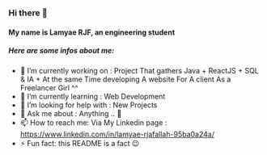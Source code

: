 ### Hi there 👋
<h4> My name is Lamyae RJF, an engineering student  </h4>

<h5>Here are some infos about me: </h5>

- 🔭 I’m currently working on : Project That gathers Java + ReactJS + SQL & IA + At the same Time developing A website For A client As a Freelancer Girl ^^
- 🌱 I’m currently learning : Web Development
- 🤔 I’m looking for help with : New Projects
- 💬 Ask me about : Anything .. 👀
- 📫 How to reach me: Via My Linkedin page : https://www.linkedin.com/in/lamyae-rjafallah-95ba0a24a/
- ⚡ Fun fact: this README is a  fact 😉
